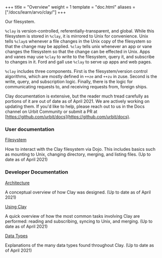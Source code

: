 +++
title = "Overview"
weight = 1
template = "doc.html"
aliases = ["/docs/learn/arvo/clay/"]
+++


Our filesystem.

`%clay` is version-controlled, referentially-transparent, and global.
While this filesystem is stored in `%clay`, it is mirrored to Unix for
convenience. Unix tells `%clay`s whenever a file changes in the Unix
copy of the filesystem so that the change may be applied. `%clay` tells
unix whenever an app or vane changes the filesystem so that the change
can be effected in Unix. Apps and vanes may use `%clay` to write to the
filesystem, query it, and subscribe to changes in it. Ford and gall use
`%clay` to serve up apps and web pages.

`%clay` includes three components. First is the filesystem/version
control algorithms, which are mostly defined in `++ze` and `++zu` in
zuse. Second is the write, query, and subscription logic. Finally, there
is the logic for communicating requests to, and receiving requests from,
foreign ships.

Clay documentation is extensive, but the reader much tread carefully as portions
of it are out of date as of April 2021. We are actively working on updating
them. If you'd like to help, please reach out to us in the Docs channel on Urbit
Community or submit a PR at
[https://github.com/urbit/docs](https://github.com/urbit/docs).

### User documentation

[Filesystem](@/using/os/filesystem.md)

How to interact with the Clay filesystem via Dojo. This includes basics such as
mounting to Unix, changing directory, merging, and listing files. (Up to date as
of April 2021)

### Developer Documentation

[Architecture](@/docs/arvo/clay/architecture.md)

A conceptual overview of how Clay was designed. (Up to date as of April 2021)

[Using Clay](@/docs/arvo/clay/using.md)

A quick overview of how the most common tasks involving Clay are performed:
reading and subscribing, syncing to Unix, and merging. (Up to date as of April 2021)

[Data Types](@/docs/arvo/clay/data-types.md)

Explanations of the many data types found throughout Clay. (Up to date as of April 2021)
